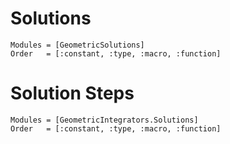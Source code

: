 
# Solutions

```@autodocs
Modules = [GeometricSolutions]
Order   = [:constant, :type, :macro, :function]
```


# Solution Steps

```@autodocs
Modules = [GeometricIntegrators.Solutions]
Order   = [:constant, :type, :macro, :function]
```
